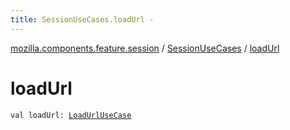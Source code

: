 ```yaml
---
title: SessionUseCases.loadUrl - 
---
```


[mozilla.components.feature.session](../index.html) / [SessionUseCases](index.html) / [loadUrl](./load-url.html)

# loadUrl

`val loadUrl: `[`LoadUrlUseCase`](-load-url-use-case/index.html)